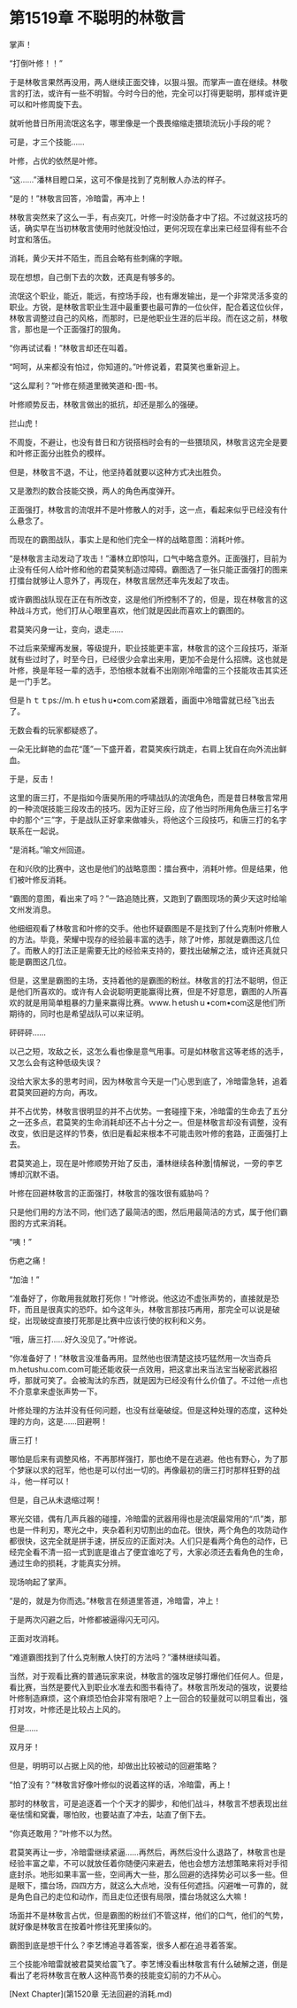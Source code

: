 # 第1519章 不聪明的林敬言

掌声！

“打倒叶修！！”

于是林敬言果然再没用，两人继续正面交锋，以狠斗狠。而掌声一直在继续。林敬言的打法，或许有一些不明智。今时今日的他，完全可以打得更聪明，那样或许更可以和叶修周旋下去。

就听他昔日所用流氓这名字，哪里像是一个畏畏缩缩走猥琐流玩小手段的呢？

可是，才三个技能……

叶修，占优的依然是叶修。

“这……”潘林目瞪口呆，这可不像是找到了克制散人办法的样子。

“是的！”林敬言回答，冷暗雷，再冲上！

林敬言突然来了这么一手，有点突兀，叶修一时没防备才中了招。不过就这技巧的话，确实早在当初林敬言使用时他就没怕过，更何况现在拿出来已经显得有些不合时宜和落伍。

消耗，黄少天并不陌生，而且会略有些刺痛的字眼。

现在想想，自己倒下去的次数，还真是有够多的。

流氓这个职业，能近，能远，有控场手段，也有爆发输出，是一个非常灵活多变的职业。方锐，是林敬言职业生涯中最重要也最可靠的一位伙伴，配合着这位伙伴，林敬言调整过自己的风格，而那时，已是他职业生涯的后半段。而在这之前，林敬言，那也是一个正面强打的狠角。

“你再试试看！”林敬言却还在叫着。

“呵呵，从来都没有怕过，你知道的。”叶修说着，君莫笑也重新迎上。

“这么犀利？”叶修在频道里微笑道和-图-书。

叶修顺势反击，林敬言做出的抵抗，却还是那么的强硬。

拦山虎！

不周旋，不避让，也没有昔日和方锐搭档时会有的一些猥琐风，林敬言这完全是要和叶修正面分出胜负的模样。

但是，林敬言不退，不让，他坚持着就要以这种方式决出胜负。

又是激烈的数合技能交换，两人的角色再度弹开。

正面强打，林敬言的流氓并不是叶修散人的对手，这一点，看起来似乎已经没有什么悬念了。

而现在的霸图战队，事实上是和他们完全一样的战略意图：消耗叶修。

“是林敬言主动发动了攻击！”潘林立即惊叫，口气中略含意外。正面强打，目前为止没有任何人给叶修和他的君莫笑制造过障碍。霸图选了一张只能正面强打的图来打擂台就够让人意外了，再现在，林敬言居然还率先发起了攻击。

或许霸图战队现在正在有所改变，这是他们所控制不了的，但是，现在林敬言的这种战斗方式，他们打从心眼里喜欢，他们就是因此而喜欢上的霸图的。

君莫笑闪身一让，变向，退走……

不过后来荣耀再发展，等级提升，职业技能更丰富，林敬言的这个三段技巧，渐渐就有些过时了，时至今日，已经很少会拿出来用，更加不会是什么招牌。这也就是叶修，换是年轻一辈的选手，恐怕根本就看不出刚刚冷暗雷的三个技能攻击其实还是一门手艺。

但是ｈｔｔps://m.ｈｅtusｈu•com.com紧跟着，画面中冷暗雷就已经飞出去了。

无数会看的玩家都疑惑了。

一朵无比鲜艳的血花“蓬”一下盛开着，君莫笑疾行跳走，右肩上犹自在向外流出鲜血。

于是，反击！

这里的唐三打，不是指如今唐昊所用的呼啸战队的流氓角色，而是昔日林敬言常用的一种流氓技能三段攻击的技巧。因为正好三段，应了他当时所用角色唐三打名字中的那个“三”字，于是战队正好拿来做噱头，将他这个三段技巧，和唐三打的名字联系在一起说。

“是消耗。”喻文州回道。

在和兴欣的比赛中，这也是他们的战略意图：擂台赛中，消耗叶修。但是结果，他们被叶修反消耗。

“霸图的意图，看出来了吗？”一路追随比赛，又跑到了霸图现场的黄少天这时给喻文州发消息。

他细细观看了林敬言和叶修的交手。他也怀疑霸图是不是找到了什么克制叶修散人的方法。毕竟，荣耀中现存的经验最丰富的选手，除了叶修，那就是霸图这几位了。而散人的打法正是需要无比的经验来支持的，要找出破解之法，或许还真就只能是霸图这几位。

但是，这里是霸图的主场，支持着他的是霸图的粉丝。林敬言的打法不聪明，但正是他们所喜欢的。或许有人会说聪明更能赢得比赛，但是不好意思，霸图的人所喜欢的就是用简单粗暴的力量来赢得比赛。ｗww.ｈetushｕ•com•com这是他们所期待的，同时也是希望战队可以来证明。

砰砰砰……

以己之短，攻敌之长，这怎么看也像是意气用事。可是如林敬言这等老练的选手，又怎么会有这种低级失误？

没给大家太多的思考时间，因为林敬言今天是一门心思到底了，冷暗雷急转，追着君莫笑回避的方向，再攻。

并不占优势，林敬言很明显的并不占优势。一套碰撞下来，冷暗雷的生命去了五分之一还多点，君莫笑的生命消耗却还不占十分之一。但是林敬言却没有调整，没有改变，依旧是这样的节奏，依旧是看起来根本不可能击败叶修的套路，正面强打上去。

君莫笑追上，现在是叶修顺势开始了反击，潘林继续各种激|情解说，一旁的李艺博却沉默不语。

叶修在回避林敬言的正面强打，林敬言的强攻很有威胁吗？

只是他们用的方法不同，他们选了最简洁的图，然后用最简洁的方式，属于他们霸图的方式来消耗。

“咦！”

伤疤之痛！

“加油！”

“准备好了，你敢用我就敢打死你！”叶修说。他这边不虚张声势的，直接就是恐吓，而且是很真实的恐吓。如今这年头，林敬言那技巧再用，那完全可以说是破绽，出现破绽直接打死那是比赛中应该行使的权利和义务。

“哦，唐三打……好久没见了。”叶修说。

“你准备好了！”林敬言没准备再用。显然他也很清楚这技巧猛然用一次当奇兵m.hetushu.com.com可能还能收获一点效用，把这拿出来当法宝当秘密武器招呼，那就可笑了。会被淘汰的东西，就是因为已经没有什么价值了。不过他一点也不介意拿来虚张声势一下。

叶修处理的方法并没有任何问题，也没有丝毫破绽。但是这种处理的态度，这种处理的方向，这是……回避啊！

唐三打！

哪怕是后来有调整风格，不再那样强打，那也绝不是在逃避。他也有野心，为了那个梦寐以求的冠军，他也是可以付出一切的。再像最初的唐三打时那样狂野的战斗，他一样可以！

但是，自己从未退缩过啊！

寒光交错，偶有几声兵器的碰撞，冷暗雷的武器用得也是流氓最常用的“爪”类，那也是一件利刃，寒光之中，夹杂着利刃切割出的血花。很快，两个角色的攻防动作都很快，这完全就是拼手速，拼反应的正面对决。人们只是看两个角色的动作，已经完全看不清一招一式到底是谁占了便宜谁吃了亏，大家必须还去看角色的生命，通过生命的损耗，才能真实分辨。

现场响起了掌声。

“是的，就是为你而选。”林敬言在频道里答道，冷暗雷，冲上！

于是两次闪避之后，叶修都被逼得闪无可闪。

正面对攻消耗。

“难道霸图找到了什么克制散人快打的方法吗？”潘林继续叫着。

当然，对于观看比赛的普通玩家来说，林敬言的强攻足够打爆他们任何人。但是，看比赛，当然是要代入到职业水准去和图书看待了。林敬言所发动的强攻，说要给叶修制造麻烦，这个麻烦恐怕会非常有限吧？上一回合的较量就可以明显看出，强打对攻，叶修还是比较占上风的。

但是……

双月牙！

但是，明明可以占据上风的他，却做出比较被动的回避策略？

“怕了没有？”林敬言好像叶修似的说着这样的话，冷暗雷，再上！

那时的林敬言，可是追逐着一个个天才的脚步，和他们战斗，林敬言不想表现出丝毫怯懦和窝囊，哪怕败，也要站直了冲去，站直了倒下去。

“你真还敢用？”叶修不以为然。

君莫笑再让一步，冷暗雷继续紧逼……再然后，再然后没什么退路了，林敬言也是经验丰富之辈，不可以就放任着你随便闪来避去，他也会想方法想策略来将对手彻底封杀。地形如果丰富一些，空间再大一些，那么回避的选择势必可以多一些。但是眼下，擂台场，四四方方，就这么大点地，没有任何遮挡。闪避唯一可靠的，就是角色自己的走位和动作，而且走位还很有局限，擂台场就这么大嘛！

场面并不是林敬言占优，但是霸图的粉丝们不管这样，他们的口气，他们的气势，就好像是林敬言在按着叶修往死里揍似的。

霸图到底是想干什么？李艺博追寻着答案，很多人都在追寻着答案。

三个技能冷暗雷就被君莫笑给震飞了。李艺博没看出林敬言有什么破解之道，倒是看出了老将林敬言在散人这种高节奏的技能变幻前的力不从心。



[Next Chapter](第1520章 无法回避的消耗.md)